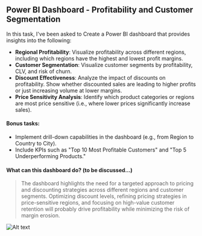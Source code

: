 ## Power BI Dashboard - Profitability and Customer Segmentation
In this task, I've been asked to Create a Power BI dashboard  that provides insights into the following: 
- **Regional Profitability**: Visualize profitability across different regions, including which  regions have the highest and lowest profit margins. 
- **Customer Segmentation**: Visualize customer segments by profitability, CLV, and risk of  churn. 
- **Discount Effectiveness**: Analyze the impact of discounts on profitability. Show whether  discounted sales are leading to higher profits or just increasing volume at lower margins.
- **Price Sensitivity Analysis**: Identify which product categories or regions are most price sensitive (i.e., where lower prices significantly increase sales).

#### Bonus tasks:
- Implement drill-down capabilities in the dashboard (e.g., from Region to Country to City). 
- Include KPIs such as "Top 10 Most Profitable Customers" and "Top 5 Underperforming  Products." 

#### What can this dashboard do? (to be discussed...)
> The dashboard highlights the need for a targeted approach to pricing and discounting strategies across different regions and customer segments. Optimizing discount levels, refining pricing strategies in price-sensitive regions, and focusing on high-value customer retention will probably drive profitability while minimizing the risk of margin erosion.



![Alt text](https://github.com/namakshenas/finquest_challenge/blob/main/task_3/powerbi_finquest_challenge.png)
